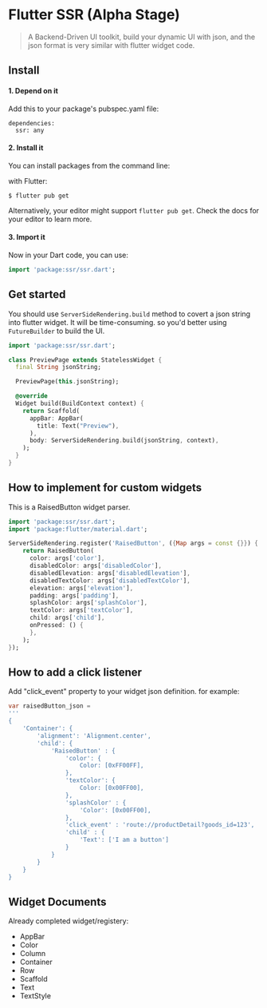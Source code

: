 # Flutter SSR (Alpha Stage)
>A Backend-Driven UI toolkit, build your dynamic UI with json, and the json format is very similar with flutter widget code.
  
  
## Install
#### 1. Depend on it
Add this to your package's pubspec.yaml file:
```
dependencies:
  ssr: any
```
  
#### 2. Install it
You can install packages from the command line:
  
with Flutter:
```
$ flutter pub get
```
  
Alternatively, your editor might support `flutter pub get`. Check the docs for your editor to learn more.
  
#### 3. Import it
Now in your Dart code, you can use:
```dart
import 'package:ssr/ssr.dart';
```
  
## Get started
You should use `ServerSideRendering.build` method to covert a json string into flutter widget. It will be time-consuming. so you'd better using `FutureBuilder` to build the UI.
  
```dart
import 'package:ssr/ssr.dart';

class PreviewPage extends StatelessWidget {
  final String jsonString;

  PreviewPage(this.jsonString);

  @override
  Widget build(BuildContext context) {
    return Scaffold(
      appBar: AppBar(
        title: Text("Preview"),
      ),
      body: ServerSideRendering.build(jsonString, context),
    );
  }
}
```
  

## How to implement for custom widgets
This is a RaisedButton widget parser.
```dart
import 'package:ssr/ssr.dart';
import 'package:flutter/material.dart';

ServerSideRendering.register('RaisedButton', ({Map args = const {}}) {
    return RaisedButton(
      color: args['color'],
      disabledColor: args['disabledColor'],
      disabledElevation: args['disabledElevation'],
      disabledTextColor: args['disabledTextColor'],
      elevation: args['elevation'],
      padding: args['padding'],
      splashColor: args['splashColor'],
      textColor: args['textColor'],
      child: args['child'],
      onPressed: () {
      },
    );
});
```
  
## How to add a click listener
Add "click_event" property to your widget json definition. for example:
```dart
var raisedButton_json =
'''
{
    'Container': {
        'alignment': 'Alignment.center',
        'child': {
            'RaisedButton' : {
                'color': {
                    Color: [0xFF00FF],
                },
                'textColor': {
                    Color: [0x00FF00],
                },
                'splashColor' : {
                    'Color': [0x00FF00],
                },
                'click_event' : 'route://productDetail?goods_id=123',
                'child' : {
                    'Text': ['I am a button']
                }
            }
        }
    }
}
```
  

## Widget Documents
Already completed widget/registery:
* AppBar
* Color
* Column
* Container
* Row
* Scaffold
* Text
* TextStyle